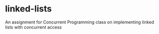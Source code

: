 # linked-lists
An assignment for Concurrent Programming class on implementing linked lists with concurrent access
